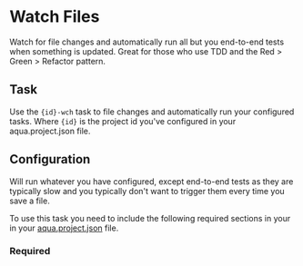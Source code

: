 # Watch Files

Watch for file changes and automatically run all but you end-to-end tests when something is updated. Great for those who use TDD and the Red &gt; Green &gt; Refactor pattern.

## Task

Use the `{id}-wch` task to file changes and automatically run your configured tasks. Where `{id}` is the project id you've configured in your aqua.project.json file.

## Configuration

Will run whatever you have configured, except end-to-end tests as they are typically slow and you typically don't want to trigger them every time you save a file.

To use this task you need to include the following required sections in your in your [aqua.project.json](https://github.com/daniellmb/AQUA#user-content-aquaprojectjson) file.

### Required

